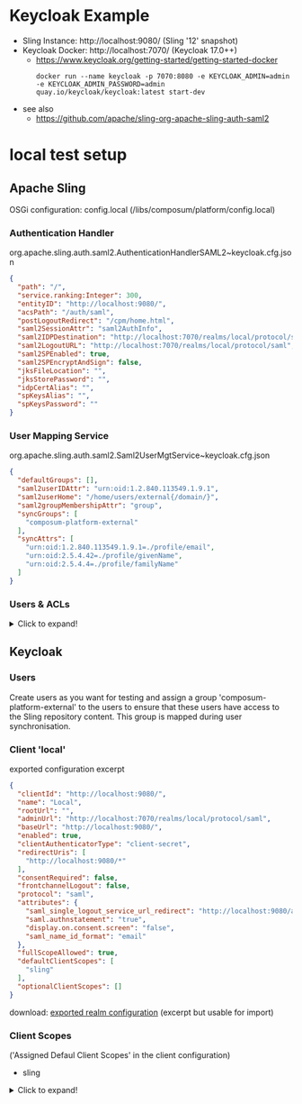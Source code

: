 # Keycloak Example

- Sling Instance: http://localhost:9080/ (Sling '12' snapshot)
- Keycloak Docker: http://localhost:7070/ (Keycloak 17.0++)
    - https://www.keycloak.org/getting-started/getting-started-docker
      ```
      docker run --name keycloak -p 7070:8080 -e KEYCLOAK_ADMIN=admin -e KEYCLOAK_ADMIN_PASSWORD=admin quay.io/keycloak/keycloak:latest start-dev
      ```
- see also
    - https://github.com/apache/sling-org-apache-sling-auth-saml2

# local test setup

## Apache Sling

OSGi configuration: config.local (/libs/composum/platform/config.local)

### Authentication Handler

org.apache.sling.auth.saml2.AuthenticationHandlerSAML2~keycloak.cfg.json

```json
{
  "path": "/",
  "service.ranking:Integer": 300,
  "entityID": "http://localhost:9080/",
  "acsPath": "/auth/saml",
  "postLogoutRedirect": "/cpm/home.html",
  "saml2SessionAttr": "saml2AuthInfo",
  "saml2IDPDestination": "http://localhost:7070/realms/local/protocol/saml",
  "saml2LogoutURL": "http://localhost:7070/realms/local/protocol/saml",
  "saml2SPEnabled": true,
  "saml2SPEncryptAndSign": false,
  "jksFileLocation": "",
  "jksStorePassword": "",
  "idpCertAlias": "",
  "spKeysAlias": "",
  "spKeysPassword": ""
}
```

### User Mapping Service

org.apache.sling.auth.saml2.Saml2UserMgtService~keycloak.cfg.json

```json
{
  "defaultGroups": [],
  "saml2userIDAttr": "urn:oid:1.2.840.113549.1.9.1",
  "saml2userHome": "/home/users/external{/domain/}",
  "saml2groupMembershipAttr": "group",
  "syncGroups": [
    "composum-platform-external"
  ],
  "syncAttrs": [
    "urn:oid:1.2.840.113549.1.9.1=./profile/email",
    "urn:oid:2.5.4.42=./profile/givenName",
    "urn:oid:2.5.4.4=./profile/familyName"
  ]
}
```

### Users & ACLs

<details>
  <summary>Click to expand!</summary>

#### SetupHook

system users

- system/composum/platform/composum-platform-slingsaml

groups

- composum/platform/composum-platform-external
- composum/platform/composum-platform-user
    - members:
        - composum-platform-external

setup scripts

- /conf/composum/platform/slingsaml/acl/service.json
- /conf/composum/platform/slingsaml/acl/external.json

#### config (/libs/composum/platform/config)

org.apache.sling.serviceusermapping.impl.ServiceUserMapperImpl.amended-slingsaml.cfg.json

```json
{
  "service.ranking:Integer": 1000,
  "user.mapping": [
    "org.apache.sling.auth.saml2:Saml2UserMgtService=[composum-platform-slingsaml]"
  ]
}
```

#### /conf/composum/platform/slingsaml/acl

service.json

```json
[
  {
    "path": [
      "/"
    ],
    "acl": {
      "principal": "composum-platform-slingsaml",
      "rule": {
        "grant": "jcr:read",
        "restrictions": {
          "rep:glob": ""
        }
      }
    }
  },
  {
    "path": [
      "/home"
    ],
    "acl": {
      "principal": "composum-platform-slingsaml",
      "rule": {
        "grant": "jcr:all"
      }
    }
  }
]
```

external.json

```json
[
  {
    "path": [
      "/",
      "/var",
      "/var/composum"
    ],
    "jcr:primaryType": "sling:Folder",
    "acl": {
      "principal": "composum-platform-user",
      "rule": {
        "grant": "jcr:read",
        "restrictions": {
          "rep:glob": ""
        }
      }
    }
  },
  {
    "path": [
      "/apps",
      "/libs",
      "/var/composum/clientlibs"
    ],
    "jcr:primaryType": "sling:Folder",
    "acl": {
      "principal": "composum-platform-user",
      "rule": {
        "grant": "jcr:read"
      }
    }
  }
]
```

</details>

## Keycloak

### Users

Create users as you want for testing and assign a group 'composum-platform-external' to the users to ensure that these
users have access to the Sling repository content. This group is mapped during user synchronisation.

### Client 'local'

exported configuration excerpt

```json
{
  "clientId": "http://localhost:9080/",
  "name": "Local",
  "rootUrl": "",
  "adminUrl": "http://localhost:7070/realms/local/protocol/saml",
  "baseUrl": "http://localhost:9080/",
  "enabled": true,
  "clientAuthenticatorType": "client-secret",
  "redirectUris": [
    "http://localhost:9080/*"
  ],
  "consentRequired": false,
  "frontchannelLogout": false,
  "protocol": "saml",
  "attributes": {
    "saml_single_logout_service_url_redirect": "http://localhost:9080/auth/saml/loggedout",
    "saml.authnstatement": "true",
    "display.on.consent.screen": "false",
    "saml_name_id_format": "email"
  },
  "fullScopeAllowed": true,
  "defaultClientScopes": [
    "sling"
  ],
  "optionalClientScopes": []
}
```

download: [exported realm configuration](./src/test/config/keycloak/realm/local.json) (excerpt but usable for import)

### Client Scopes

('Assigned Defaul Client Scopes' in the client configuration)

- sling

<details>
  <summary>Click to expand!</summary>

#### sling

- Name: 'sling'
- Protocol: saml
- consent: off

mappers

- X500 email / AttributeStatement Mapper / User Property
    - Protocol: saml
    - Name: 'X500 email'
    - Mapper Type: User Property
    - Property: 'email'
    - Friendly Name: 'email'
    - SAML Attribute Name: 'urn:oid:1.2.840.113549.1.9.1'
- X500 givenName / AttributeStatement Mapper / User Property
    - Protocol: saml
    - Name: 'X500 givenName'
    - Mapper Type: User Property
    - Property: 'firstName'
    - Friendly Name: 'givenName'
    - SAML Attribute Name: 'urn:oid:2.5.4.42'
- X500 surname / AttributeStatement Mapper / User Property
    - Protocol: saml
    - Name: 'X500 surname'
    - Mapper Type: User Property
    - Property: 'lastName'
    - Friendly Name: 'surname'
    - SAML Attribute Name: 'urn:oid:2.5.4.4'
- groups / Group Mapper / Group List
    - Protocol: saml
    - Name: 'groups'
    - Mapper Type: Group list
    - Property: 'group'
    - Friendly Name: 'Group Member'
    - Single Group Attribute: off
    - Full group path: off

</details>

